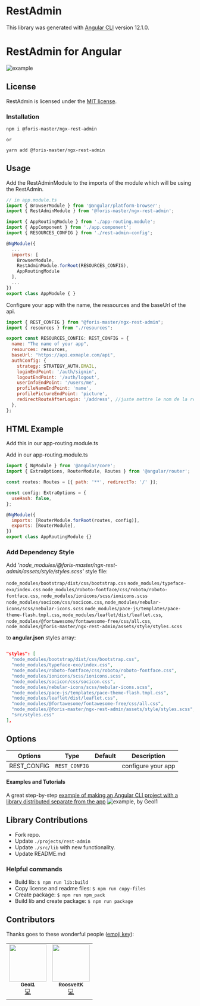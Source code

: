 # RestAdmin

This library was generated with [Angular CLI](https://github.com/angular/angular-cli) version 12.1.0.

# RestAdmin for Angular
![example](https://github.com/Foris-master/ngx-admin/tree/dev_geol/projects/rest-admin-example)

## License

RestAdmin is licensed under the [MIT license](http://opensource.org/licenses/MIT).

### Installation

```bash
npm i @foris-master/ngx-rest-admin
```
`or` 
``` 
yarn add @foris-master/ngx-rest-admin
```

## Usage

Add the RestAdminModule to the imports of the module which will be using the RestAdmin.
```js
// in app.module.ts
import { BrowserModule } from '@angular/platform-browser';
import { RestAdminModule } from '@foris-master/ngx-rest-admin';

import { AppRoutingModule } from './app-routing.module';
import { AppComponent } from './app.component';
import { RESOURCES_CONFIG } from './rest-admin-config';

@NgModule({
  ...
  imports: [
    BrowserModule,
    RestAdminModule.forRoot(RESOURCES_CONFIG),
    AppRoutingModule
  ],
  ...
})
export class AppModule { }
```
Configure your app with the name, the ressources and the baseUrl of the api.
```js
import { REST_CONFIG } from "@foris-master/ngx-rest-admin";
import { resources } from "./resources";

export const RESOURCES_CONFIG: REST_CONFIG = {
  name: "The name of your app",
  resources: resources,
  baseUrl: "https://api.exmaple.com/api",
  authConfig: {
    strategy: STRATEGY_AUTH.EMAIL,
    loginEndPoint: '/auth/signin',
    logoutEndPoint: '/auth/logout',
    userInfoEndPoint: '/users/me',
    profileNameEndPoint: 'name',
    profilePictureEndPoint: 'picture',
    redirectRouteAfterLogin: '/address', //juste mettre le nom de la ressource
  },
};
```

## HTML Example

Add this in our app-routing.module.ts

<router-outlet></router-outlet>

Add in our app-routing.module.ts
```js
import { NgModule } from '@angular/core';
import { ExtraOptions, RouterModule, Routes } from '@angular/router';

const routes: Routes = [{ path: '**', redirectTo: '/' }];

const config: ExtraOptions = {
  useHash: false,
};

@NgModule({
  imports: [RouterModule.forRoot(routes, config)],
  exports: [RouterModule],
})
export class AppRoutingModule {}
```

### Add Dependency Style

Add _'node_modules/@foris-master/ngx-rest-admin/assets/style/styles.scss'_ style file:

`node_modules/bootstrap/dist/css/bootstrap.css`
 `node_modules/typeface-exo/index.css`
 `node_modules/roboto-fontface/css/roboto/roboto-fontface.css`,
 `node_modules/ionicons/scss/ionicons.scss`
 `node_modules/socicon/css/socicon.css`,
 `node_modules/nebular-icons/scss/nebular-icons.scss`
 `node_modules/pace-js/templates/pace-theme-flash.tmpl.css`,
 `node_modules/leaflet/dist/leaflet.css`,
 `node_modules/@fortawesome/fontawesome-free/css/all.css`,
 `node_modules/@foris-master/ngx-rest-admin/assets/style/styles.scss`

to **angular.json** styles array:

```json

"styles": [
  "node_modules/bootstrap/dist/css/bootstrap.css",
  "node_modules/typeface-exo/index.css",
  "node_modules/roboto-fontface/css/roboto/roboto-fontface.css",
  "node_modules/ionicons/scss/ionicons.scss",
  "node_modules/socicon/css/socicon.css",
  "node_modules/nebular-icons/scss/nebular-icons.scss",
  "node_modules/pace-js/templates/pace-theme-flash.tmpl.css",
  "node_modules/leaflet/dist/leaflet.css",
  "node_modules/@fortawesome/fontawesome-free/css/all.css",
  "node_modules/@foris-master/ngx-rest-admin/assets/style/styles.scss",
  "src/styles.css"
],

```

## Options

| Options                  | Type                     | Default                           | Description                                                                                                   |
| ------------------------ | ------------------------ | --------------------------------- | ------------------------------------------------------------------------------------------------------------- |
| REST_CONFIG                 | `REST_CONFIG`                 |                    | configure your app

#### Examples and Tutorials

A great step-by-step [example of making an Angular CLI project with a library distributed separate from the app](https://github.com/Foris-master/ngx-admin/tree/dev_geol/projects/rest-admin-example) ![example](https://github.com/Foris-master/ngx-admin/tree/dev_geol/projects/rest-admin-example), by Geol1

## Library Contributions

- Fork repo.
- Update `./projects/rest-admin`
- Update `./src/lib` with new functionality.
- Update README.md

### Helpful commands

- Build lib: `$ npm run lib:build`
- Copy license and readme files: `$ npm run copy-files`
- Create package: `$ npm run npm_pack`
- Build lib and create package: `$ npm run package`

## Contributors

Thanks goes to these wonderful people ([emoji key](https://github.com/all-contributors/all-contributors#emoji-key)):

<!-- ALL-CONTRIBUTORS-LIST:START - Do not remove or modify this section -->
<!-- prettier-ignore-start -->
<!-- markdownlint-disable -->
<table>
  <tr>
    <td align="center"><a href="https://github.com/Geol1"><img src="https://avatars.githubusercontent.com/u/5000255?v=4?s=100" width="100px;" alt=""/><br /><sub><b>Geol1</b></sub></a><br /><a href="https://github.com/Foris-master/ngx-admin/commits?author=Geol1" title="Code">💻</a></td>
    <td align="center"><a href="https://github.com/RoosveltK"><img src="https://avatars.githubusercontent.com/u/13340931?v=4?s=100" width="100px;" alt=""/><br /><sub><b>RoosveltK</b></sub></a><br /><a href="https://github.com/Foris-master/ngx-admin/commits?author=RoosveltK" title="Code">💻</a></td>
  </tr>
</table>

<!-- markdownlint-restore -->
<!-- prettier-ignore-end -->

<!-- ALL-CONTRIBUTORS-LIST:END -->
